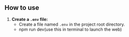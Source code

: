 ## How to use

1. **Create a `.env` file:**
   * Create a file named `.env` in the project root directory.
   * npm run dev(use this in terminal to launch the web)
